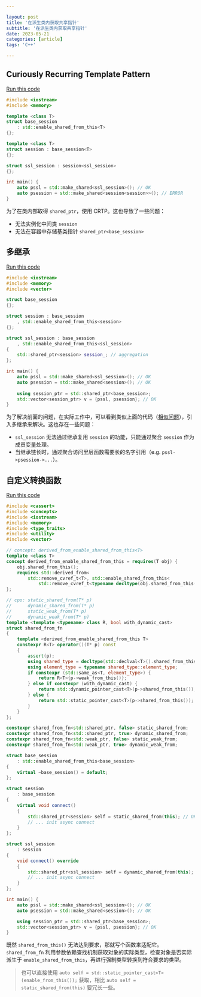 ```yaml
---

layout: post
title: '在派生类内获取共享指针'
subtitle: '在派生类内获取共享指针'
date: 2023-05-21
categories: [article]
tags: 'C++' 

---
```


## Curiously Recurring Template Pattern

[Run this code](https://godbolt.org/z/zc43d491e)
```.cpp
#include <iostream>
#include <memory>

template <class T>
struct base_session
    : std::enable_shared_from_this<T>
{};

template <class T>
struct session : base_session<T>
{};

struct ssl_session : session<ssl_session>
{};

int main() {
    auto pssl = std::make_shared<ssl_session>(); // OK
    auto psession = std::make_shared<session<session>>(); // ERROR
}
```

为了在类内部取得 `shared_ptr`，使用 CRTP。这也导致了一些问题：
- 无法实例化中间类 `session`
- 无法在容器中存储基类指针 `shared_ptr<base_session>`

## 多继承

[Run this code](https://godbolt.org/z/je4xx3Td7)
```.cpp
#include <iostream>
#include <memory>
#include <vector>

struct base_session
{};

struct session : base_session
    , std::enable_shared_from_this<session>
{};

struct ssl_session : base_session
    , std::enable_shared_from_this<ssl_session>
{
    std::shared_ptr<session> session_; // aggregation
};

int main() {
    auto pssl = std::make_shared<ssl_session>(); // OK
    auto psession = std::make_shared<session>(); // OK
    
    using session_ptr = std::shared_ptr<base_session>;
    std::vector<session_ptr> v = {pssl, psession}; // OK
}
```

为了解决前面的问题，在实际工作中，可以看到类似上面的代码（[相似问题](https://www.codeproject.com/Articles/286304/Solution-for-multiple-enable-shared-from-this-in-i)），引入多继承来解决。这也存在一些问题：
- `ssl_session` 无法通过继承复用 `session` 的功能，只能通过聚合 `session` 作为成员变量处理。
- 当继承链长时，通过聚合访问里层函数需要长的名字引用（e.g. `pssl->psession->...`）。

## 自定义转换函数

[Run this code](https://godbolt.org/z/YMr46YWWY)
```.cpp
#include <cassert>
#include <concepts>
#include <iostream>
#include <memory>
#include <type_traits>
#include <utility>
#include <vector>

// concept: derived_from_enable_shared_from_this<T>
template <class T>
concept derived_from_enable_shared_from_this = requires(T obj) {
    obj.shared_from_this();
    requires std::derived_from<
        std::remove_cvref_t<T>, std::enable_shared_from_this<
            std::remove_cvref_t<typename decltype(obj.shared_from_this())::element_type>>>;
};

// cpo: static_shared_from(T* p)
//      dynamic_shared_from(T* p)
//      static_weak_from(T* p)
//      dynamic_weak_from(T* p)
template <template <typename> class R, bool with_dynamic_cast>
struct shared_from_fn 
{
    template <derived_from_enable_shared_from_this T>
    constexpr R<T> operator()(T* p) const
    {
        assert(p);
        using shared_type = decltype(std::declval<T>().shared_from_this());
        using element_type = typename shared_type::element_type;
        if constexpr (std::same_as<T, element_type>) {
            return R<T>{p->weak_from_this()};
        } else if constexpr (with_dynamic_cast) {
            return std::dynamic_pointer_cast<T>(p->shared_from_this());
        } else {
            return std::static_pointer_cast<T>(p->shared_from_this());
        }
    }
};

constexpr shared_from_fn<std::shared_ptr, false> static_shared_from;
constexpr shared_from_fn<std::shared_ptr, true> dynamic_shared_from;
constexpr shared_from_fn<std::weak_ptr, false> static_weak_from;
constexpr shared_from_fn<std::weak_ptr, true> dynamic_weak_from;

struct base_session
    : std::enable_shared_from_this<base_session> 
{
    virtual ~base_session() = default;
};

struct session
    : base_session 
{
    virtual void connect()
    {
        std::shared_ptr<session> self = static_shared_from(this); // OK
        // ... init async connect
    }
};

struct ssl_session 
    : session
{
    void connect() override 
    {
        std::shared_ptr<ssl_session> self = dynamic_shared_from(this); // OK
        // ... init async connect
    }
};

int main() {
    auto pssl = std::make_shared<ssl_session>(); // OK
    auto psession = std::make_shared<session>(); // OK

    using session_ptr = std::shared_ptr<base_session>;
    std::vector<session_ptr> v = {pssl, psession}; // OK
}
```

既然 `shared_from_this()` 无法达到要求，那就写个函数来适配它。`shared_from_fn` 利用参数依赖查找机制获取对象的实际类型，检查对象是否实际派生于 `enable_shared_from_this`，再进行强制类型转换到符合要求的类型。

> 也可以直接使用 `auto self = std::static_pointer_cast<T>(enable_from_this());` 获取，相比 `auto self = static_shared_from(this)` 要冗长一些。
